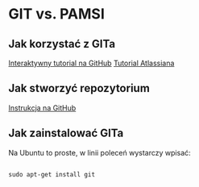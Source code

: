 # GIT vs. PAMSI


## Jak korzystać z GITa
[Interaktywny tutorial na GitHub](https://try.github.io/)
[Tutorial Atlassiana](https://www.atlassian.com/git/tutorials/)


## Jak stworzyć repozytorium

[Instrukcja na GitHub](https://help.github.com/articles/set-up-git/)

## Jak zainstalować GITa

Na Ubuntu to proste, w linii poleceń wystarczy wpisać:

```

sudo apt-get install git

```



